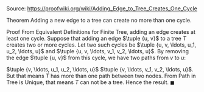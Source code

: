 # 

Source: https://proofwiki.org/wiki/Adding_Edge_to_Tree_Creates_One_Cycle

Theorem
Adding a new edge to a tree can create no more than one cycle.


Proof
From Equivalent Definitions for Finite Tree, adding an edge creates at least one cycle.
Suppose that adding an edge $\tuple {u, v}$ to a tree $T$ creates two or more cycles.
Let two such cycles be $\tuple {u, v, \ldots, u_1, u_2, \ldots, u}$ and $\tuple {u, v, \ldots, v_1, v_2, \ldots, u}$.
By removing the edge $\tuple {u, v}$ from this cycle, we have two paths from $v$ to $u$:

$\tuple {v, \ldots, u_1, u_2, \ldots, u}$
$\tuple {v, \ldots, v_1, v_2, \ldots, u}$.
But that means $T$ has more than one path between two nodes.
From Path in Tree is Unique, that means $T$ can not be a tree.
Hence the result.
$\blacksquare$






